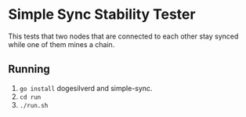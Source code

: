 # Simple Sync Stability Tester
This tests that two nodes that are connected to each other
stay synced while one of them mines a chain.

## Running
 1. `go install` dogesilverd and simple-sync.
 2. `cd run`
 3. `./run.sh`


